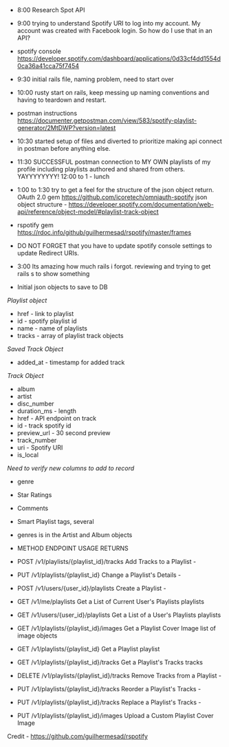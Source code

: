 * 8:00 Research Spot API
* 9:00 trying to understand Spotify URI to log into my account.  My account was created with Facebook login.  So how do I use that in an API?
* spotify console https://developer.spotify.com/dashboard/applications/0d33cf4dd1554d0ca36a41cca75f7454
* 9:30 initial rails file, naming problem, need to start over
* 10:00 rusty start on rails, keep messing up naming conventions and having to teardown and restart.
* postman instructions https://documenter.getpostman.com/view/583/spotify-playlist-generator/2MtDWP?version=latest
* 10:30 started setup of files and diverted to prioritize making api connect in postman before anything else.
* 11:30 SUCCESSFUL postman connection to MY OWN playlists of my profile including playlists authored and shared from others.  YAYYYYYYYY!
12:00 to 1 - lunch
* 1:00 to 1:30 try to get a feel for the structure of the json object return.
OAuth 2.0 gem https://github.com/icoretech/omniauth-spotify
json object structure - https://developer.spotify.com/documentation/web-api/reference/object-model/#playlist-track-object
* rspotify gem https://rdoc.info/github/guilhermesad/rspotify/master/frames
* DO NOT FORGET that you have to update spotify console settings to update Redirect URIs.
* 3:00 Its amazing how much rails i forgot.  reviewing and trying to get rails s to show something




* Initial json objects to save to DB

*Playlist object*
* href - link to playlist
* id - spotify playlist id
* name - name of playlists
* tracks - array of playlist track objects


*Saved Track Object*
* added_at - timestamp for added track

*Track Object*
* album
* artist
* disc_number
* duration_ms - length
* href - API endpoint on track
* id - track spotify id
* preview_url - 30 second preview
* track_number
* uri - Spotify URI
* is_local

*Need to verify new columns to add to record*
* genre
* Star Ratings
* Comments
* Smart Playlist tags, several




* genres is in the Artist and Album objects


* METHOD	ENDPOINT	USAGE	RETURNS
* POST	/v1/playlists/{playlist_id}/tracks	Add Tracks to a Playlist	-
* PUT	/v1/playlists/{playlist_id}	Change a Playlist's Details	-
* POST	/v1/users/{user_id}/playlists	Create a Playlist	-
* GET	/v1/me/playlists	Get a List of Current User's Playlists	playlists
* GET	/v1/users/{user_id}/playlists	Get a List of a User's Playlists	playlists
* GET	/v1/playlists/{playlist_id}/images	Get a Playlist Cover Image	list of image objects
* GET	/v1/playlists/{playlist_id}	Get a Playlist	playlist
* GET	/v1/playlists/{playlist_id}/tracks	Get a Playlist's Tracks	tracks
* DELETE	/v1/playlists/{playlist_id}/tracks	Remove Tracks from a Playlist	-
* PUT	/v1/playlists/{playlist_id}/tracks	Reorder a Playlist's Tracks	-
* PUT	/v1/playlists/{playlist_id}/tracks	Replace a Playlist's Tracks	-
* PUT	/v1/playlists/{playlist_id}/images	Upload a Custom Playlist Cover Image


Credit - https://github.com/guilhermesad/rspotify
